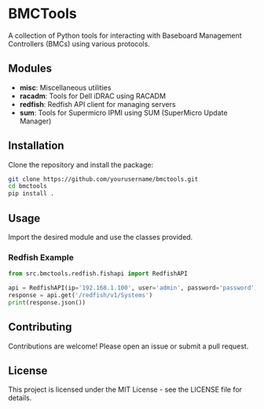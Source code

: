# BMCTools

A collection of Python tools for interacting with Baseboard Management Controllers (BMCs) using various protocols.

## Modules

- **misc**: Miscellaneous utilities
- **racadm**: Tools for Dell iDRAC using RACADM
- **redfish**: Redfish API client for managing servers
- **sum**: Tools for Supermicro IPMI using SUM (SuperMicro Update Manager)

## Installation

Clone the repository and install the package:

```bash
git clone https://github.com/yourusername/bmctools.git
cd bmctools
pip install .
```

## Usage

Import the desired module and use the classes provided.

### Redfish Example

```python
from src.bmctools.redfish.fishapi import RedfishAPI

api = RedfishAPI(ip='192.168.1.100', user='admin', password='password')
response = api.get('/redfish/v1/Systems')
print(response.json())
```

## Contributing

Contributions are welcome! Please open an issue or submit a pull request.

## License

This project is licensed under the MIT License - see the LICENSE file for details.
